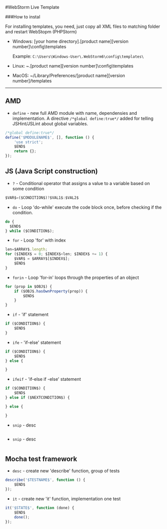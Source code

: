 #WebStorm Live Template

###How to instal

For installing templates, you need, just copy all XML files to matching folder and restart WebStopm (PHPStorm)

- Windows: [your home directory]\.[product name][version number]\config\templates

	Example: `C:\Users\Windows-User\.WebStorm6\config\templates\`

- Linux: ~\.[product name][version number]\config\templates
- MacOS: ~/Library/Preferences/[product name][version number]/templates

----------

## AMD
+ `define` - new full AMD module with name, dependensies and implementation. A directive `/*global define:true*/` added for telling JSHint/JSLint about global variables.

```javascript
/*global define:true*/
define('$MODULENAME$', [], function () {
    'use strict';
    $END$
    return {};
});
```
## JS (Java Script construction)

+ `?` - Conditional operator that assigns a value to a variable based on some condition

```javascript
$VAR$=($CONDITION$)?$VAL1$:$VAL2$
```

+ `do` - Loop 'do-while' execute the code block once, before checking if the condition.

```javascript
do {
  $END$
} while ($CONDITION$);
```

+ `for` - Loop 'for' with index

```javascript
len=$ARRAY$.length;
for ($INDEX$ = 0; $INDEX$<len; $INDEX$ += 1) {
    $VAR$ = $ARRAY$[$INDEX$];
    $END$    
}
```

+ `forin` - Loop 'for-in' loops through the properties of an object

```javascript
for (prop in $OBJ$) {
    if ($OBJ$.hasOwnProperty(prop)) {
        $END$
    }
}
```

+ `if` - 'if' statement

```javascript
if ($CONDITION$) {
    $END$
}
```

+ `ife` - 'if-else' statement

```javascript
if ($CONDITION$) {
    $END$
} else {

}
```

+ `ifeif` - 'if-else if -else' statement

```javascript
if ($CONDITION$) {
    $END$
} else if ($NEXTCONDITION$) {

} else {

}
```

+ `snip` - desc

```javascript

```

+ `snip` - desc

```javascript

```

## Mocha test framework
	
+ `desc` - create new 'describe' function, group of tests

```javascript
describe('$TESTNAME$', function () {
    $END$
});
```

+ `it` - create new 'it' function, implementation one test

```javascript
it('$STATE$', function (done) {
    $END$
    done();
});
```
